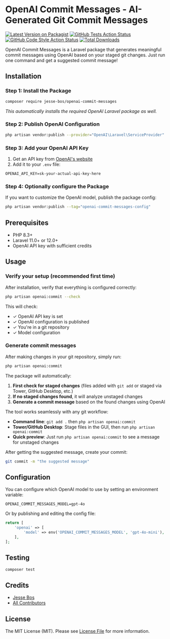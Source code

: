 # OpenAI Commit Messages - AI-Generated Git Commit Messages

[![Latest Version on Packagist](https://img.shields.io/packagist/v/jesse-bos/openai-commit-messages.svg?style=flat-square)](https://packagist.org/packages/jesse-bos/openai-commit-messages)
[![GitHub Tests Action Status](https://img.shields.io/github/actions/workflow/status/jesse-bos/openai-commit-messages/run-tests.yml?branch=main&label=tests&style=flat-square)](https://github.com/jesse-bos/openai-commit-messages/actions?query=workflow%3Arun-tests+branch%3Amain)
[![GitHub Code Style Action Status](https://img.shields.io/github/actions/workflow/status/jesse-bos/openai-commit-messages/fix-php-code-style-issues.yml?branch=main&label=code%20style&style=flat-square)](https://github.com/jesse-bos/openai-commit-messages/actions?query=workflow%3A"Fix+PHP+code+style+issues"+branch%3Amain)
[![Total Downloads](https://img.shields.io/packagist/dt/jesse-bos/openai-commit-messages.svg?style=flat-square)](https://packagist.org/packages/jesse-bos/openai-commit-messages)

OpenAI Commit Messages is a Laravel package that generates meaningful commit messages using OpenAI based on your staged git changes. Just run one command and get a suggested commit message!

## Installation

### Step 1: Install the Package

```bash
composer require jesse-bos/openai-commit-messages
```

*This automatically installs the required OpenAI Laravel package as well.*

### Step 2: Publish OpenAI Configuration

```bash
php artisan vendor:publish --provider="OpenAI\Laravel\ServiceProvider"
```

### Step 3: Add your OpenAI API Key

1. Get an API key from [OpenAI's website](https://platform.openai.com/api-keys)
2. Add it to your `.env` file:

```env
OPENAI_API_KEY=sk-your-actual-api-key-here
```

### Step 4: Optionally configure the Package

If you want to customize the OpenAI model, publish the package config:

```bash
php artisan vendor:publish --tag="openai-commit-messages-config"
```

## Prerequisites

- PHP 8.3+
- Laravel 11.0+ or 12.0+
- OpenAI API key with sufficient credits

## Usage

### Verify your setup (recommended first time)

After installation, verify that everything is configured correctly:

```bash
php artisan openai:commit --check
```

This will check:
- ✓ OpenAI API key is set
- ✓ OpenAI configuration is published  
- ✓ You're in a git repository
- ✓ Model configuration

### Generate commit messages

After making changes in your git repository, simply run:

```bash
php artisan openai:commit
```

The package will automatically:
1. **First check for staged changes** (files added with `git add` or staged via Tower, GitHub Desktop, etc.)
2. **If no staged changes found**, it will analyze unstaged changes
3. **Generate a commit message** based on the found changes using OpenAI

The tool works seamlessly with any git workflow:
- **Command line**: `git add .` then `php artisan openai:commit`
- **Tower/GitHub Desktop**: Stage files in the GUI, then run `php artisan openai:commit`
- **Quick preview**: Just run `php artisan openai:commit` to see a message for unstaged changes

After getting the suggested message, create your commit:

```bash
git commit -m "the suggested message"
```

## Configuration

You can configure which OpenAI model to use by setting an environment variable:

```
OPENAI_COMMIT_MESSAGES_MODEL=gpt-4o
```

Or by publishing and editing the config file:

```php
return [
    'openai' => [
        'model' => env('OPENAI_COMMIT_MESSAGES_MODEL', 'gpt-4o-mini'),
    ],
];
```

## Testing

```bash
composer test
```

## Credits

- [Jesse Bos](https://github.com/jesse-bos)
- [All Contributors](../../contributors)

## License

The MIT License (MIT). Please see [License File](LICENSE.md) for more information.
